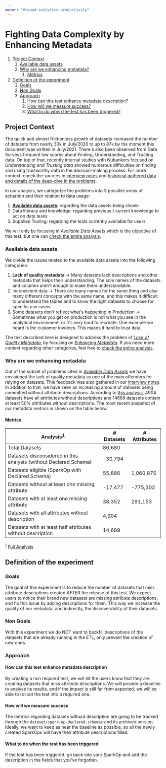 ```yaml
---
owner: "#squad-analytics-productivity"
---
```


# Fighting Data Complexity by Enhancing Metadata

1. [Project Context](#project-context)
    1. [Available data assets](#available-data-assets)
    1. [Why are we enhancing metadata?](#why-are-we-enhancing-metadata)
        1. [Metrics](#metrics)
1. [Definition of the experiment](#definition-of-the-experiment)
    1. [Goals](#goals)
    1. [Non Goals](#non-goals)
    1. [Approach](#approach)
        1. [How can this test enhance metadata description?](#how-can-this-test-enhance-metadata-description)
        1. [How will we measure success?](#how-will-we-measure-success)
        1. [What to do when the test has been triggered?](#what-to-do-when-the-test-has-been-triggered)  

<a id="project-context"></a>

## Project Context

The quick and almost frictionless growth of datasets increased the number of datasets from nearly 30k in July/2020 to up to 87k by the moment this document was written in July/2021. There's also been observed from Data Surveys frequent low scores about Finding, Understanding, and Trusting data. On top of that, recently internal studies with Nubankers focused on *Understanding and Trusting data* showed numerous difficulties on finding and using trustworthy data in the decision-making process. For more context, check the sources in [interview notes](https://drive.google.com/drive/folders/170t3HpCmQqRsrZRqFaQdTPZyFgkSp1R6) and [historical gathered data and details of the deep-dive in the problems](https://docs.google.com/spreadsheets/d/1_zCOVzIfZOsppe-9Z_Q33IxZHr-GNciqNxzB0scv6oo/edit).

In our analysis, we categorize the problems into 3 possible areas of actuation and their relation to data usage:

1. [**Available data assets**](#available-data-assets): regarding the data assets being shown
1. Data literacy and knowledge: regarding previous / current knowledge to act on data tasks
1. Supplied Tooling: regarding the tools currently available for users

We will only be focusing in *Available Data Assets* which is the objective of this test, but one can [check the entire analysis](https://docs.google.com/document/d/1FeoUy9UdU-6r1LHPFnLFlCHYkTyW-SFdBCFGrgWtE8k).

<a id="available-data-assets"></a>

### Available data assets

We divide the issues related to the available data assets into the following categories:

1. **Lack of quality metadata** → Many datasets lack descriptions and other metadata that helps their understanding. The sole names of the datasets and columns aren't enough to make them understandable.
1. Inconsistent data → There are many names for the same thing and also many different concepts with the same name, and this makes it difficult to understand the tables and to know the right datasets to choose for specific use cases.
1. Some datasets don't reflect what's happening in Production → Sometimes what you get on production is not what you see in the analytical environment, or it's very hard to recreate. One example we heard is the customer invoices. This makes it hard to trust data.

The test described here is designed to address the problem of *[Lack of Quality Metadata](#why-are-we-enhancing-metadata)*, by focusing on *[Enhancing Metadata](#why-are-we-enhancing-metadata)*. If you need more context regarding other categories, feel free to [check the entire analysis](https://docs.google.com/document/d/1FeoUy9UdU-6r1LHPFnLFlCHYkTyW-SFdBCFGrgWtE8k).

<a id="why-are-we-enhancing-metadata"></a>

### Why are we enhancing metadata

Out of the subset of problems cited in *[Available Data Assets](#available-data-assets)* we have envisioned the lack of quality metadata as one of the main offenders for relying on datasets. This feedback was also gathered in our [interview notes](https://drive.google.com/drive/folders/170t3HpCmQqRsrZRqFaQdTPZyFgkSp1R6). In addition to that, we have seen an increasing amount of datasets being committed without attribute descriptions. According to [this analysis](https://nubank.cloud.databricks.com/#notebook/12304115/command/12636295), 4904 datasets have all attributes without descriptions and 14689 datasets contain at least 50% attributes without descriptions. The most recent snapshot of our metadata metrics is shown on the table below.

<a id="metrics"></a>

#### Metrics

<table border="2" cellspacing="0" cellpadding="6" rules="groups" frame="hsides">

<colgroup>
<col  class="org-left" />
<col  class="org-left" />
<col  class="org-left" />
</colgroup>

<thead>
<tr>

<th scope="col" class="org-left">Analysis<sup><a id="fnr.1" class="footref" href="#fn.1">1</a></sup></th>
<th scope="col" class="org-left"># Datasets</th>
<th scope="col" class="org-left"># Attributes</th>
</tr>
</thead>

<tbody>
<tr>
<td class="org-left">Total Datasets</td>
<td class="org-left">86,680</td>
<td class="org-left"></td>

</tr>

<tr>
<td class="org-left">Datasets disconsidered in this analysis (without Declared Schema)</td>
<td class="org-left">-30,794</td>
<td class="org-left"></td>
</tr>

<tr>
<td class="org-left">Datasets eligible (SparkOp with Declared Schema)</td>
<td class="org-left">55,886</td>
<td class="org-left">1,060,876</td>
</tr>

<tr>
<td class="org-left">Datasets without at least one missing attribute</td>
<td class="org-left">-17,477</td>
<td class="org-left">-775,302</td>
</tr>

<tr>
<td class="org-left">Datasets with at least one missing attribute</td>
<td class="org-left">38,352</td>
<td class="org-left">291,153</td>
</tr>

<tr>
<td class="org-left">Datasets with all attributes without description</td>
<td class="org-left">4,904</td>
<td class="org-left"></td>
</tr>

<tr>
<td class="org-left">Datasets with at least half attributes without description</td>
<td class="org-left">14,689</td>
<td class="org-left"></td>
</tr>

</tbody>
</table>
<sup><a id="fn.1" href="#fnr.1">1</a></sup> <a href="https://nubank.cloud.databricks.com/#notebook/12304115/">Full Analysis</a>

<a id="definition-of-the-experiment"></a>

## Definition of the experiment

<a id="goals"></a>

### Goals

The goal of this experiment is to reduce the number of datasets that miss attribute descriptions created AFTER the release of this test. We expect users to notice their brand new datasets are missing attribute descriptions, and fix this issue by adding descriptions for them. This way we increase the quality of our metadata, and indirectly, the discoverability of their datasets.

<a id="non-goals"></a>

### Non Goals

With this experiment we do NOT want to backfill descriptions of the datasets that are already running in the ETL, only prevent the creation of new ones.

<a id="approach"></a>

### Approach

<a id="how-can-this-test-enhance-metadata-description"></a>

#### How can this test enhance metadata description

By creating a non required test, we will let the users know that they are creating datasets that miss attribute descriptions. We will provide a deadline to analyse its results, and if the impact is still far from expected, we will be able to rollout the test into a required one.

<a id="how-will-we-measure-success"></a>

#### How will we measure success

The metrics regarding datasets without description are going to be tracked through the `dataset/spark-op-declared-schemas` and its archived version. Ideally, we want to keep as near the baseline as possible, so all the newly created SparkOps will have their attribute descriptions filled.

<a id="what-to-do-when-the-test-has-been-triggered"></a>

#### What to do when the test has been triggered

If the test has been triggered, go back into your SparkOp and add the description in the fields that you've forgotten.
